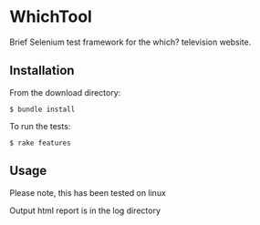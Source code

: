 # WhichTool

Brief Selenium test framework for the which? television website.

## Installation


From the download directory:

    $ bundle install

To run the tests:

    $ rake features

## Usage

Please note, this has been tested on linux

Output html report is in the log directory
